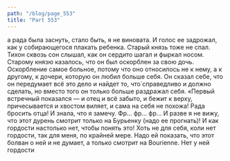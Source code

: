 ```yaml
---
path: "/blog/page_553"
title: "Part 553"
---
```


а рада была заснуть, стало быть, я не виновата. И голос ее задрожал, как у собирающегося плакать ребенка.
Старый князь тоже не спал. Тихон сквозь сон слышал, как он сердито шагал и фыркал носом. Старому князю казалось, что он был оскорблен за свою дочь. Оскорбление самое больное, потому что оно относилось не к нему, а к другому, к дочери, которую он любил больше себя. Он сказал себе, что он передумает всё это дело и найдет то, что̀ справедливо и должно сделать, но вместо того он только больше раздражал себя.
«Первый встречный показался — и отец и всё забыто, и бежит к верху, причесывается и хвостом виляет, и сама на себя не похожа! Рада бросить отца! И знала, что я замечу. Фр... фр... фр... И разве я не вижу, что этот дурень смотрит только на Бурьенку (надо ее прогнать)! И как гордости настолько нет, чтобы понять это! Хоть не для себя, коли нет гордости, так для меня, по крайней мере. Надо ей показать, что этот болван о ней и не думает, а только смотрит на Bourienne. Нет у ней гордости
